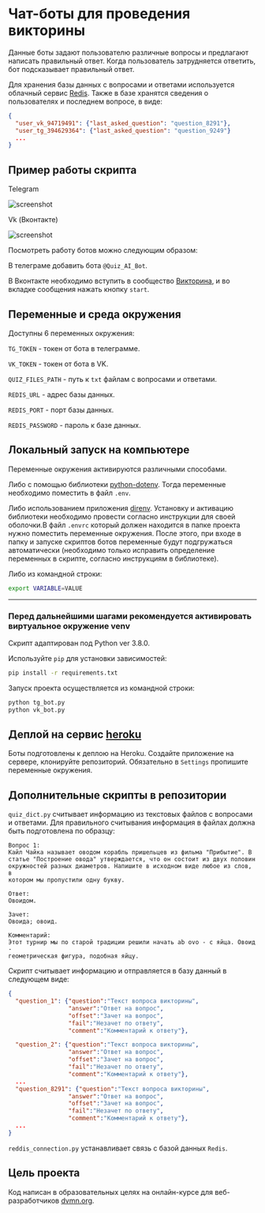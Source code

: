 # Чат-боты для проведения викторины

Данные боты задают пользователю различные вопросы и предлагают написать правильный ответ. Когда пользователь затрудняется ответить, бот подсказывает правильный ответ.

Для хранения базы данных с вопросами и ответами используется облачный сервис [Redis](https://redislabs.com). Также в базе хранятся сведения о пользователях и последнем вопросе, в виде:

```json
{
  "user_vk_94719491": {"last_asked_question": "question_8291"},
  "user_tg_394629364": {"last_asked_question": "question_9249"}
  ...
}
```

## Пример работы скрипта

Telegram

![screenshot](screenshots/tg_gif.gif)

Vk (Вконтакте)

![screenshot](screenshots/vk_gif.gif)

Посмотреть работу ботов можно следующим образом:

В телеграме добавить бота `@Quiz_AI_Bot`.

В Вконтакте необходимо вступить в сообщество [Викторина](https://vk.com/public197662307), и во вкладке сообщения нажать кнопку `start`.

## Переменные и среда окружения

Доступны 6 переменных окружения:

`TG_TOKEN` - токен от бота в телеграмме.

`VK_TOKEN` - токен от бота в VK.

`QUIZ_FILES_PATH` - путь к `txt` файлам с вопросами и ответами.

`REDIS_URL` - адрес базы данных.

`REDIS_PORT` - порт базы данных.

`REDIS_PASSWORD` - пароль к базе данных.

## Локальный запуск на компьютере

Переменные окружения активируются различными способами.

Либо с помощью библиотеки [python-dotenv](https://pypi.org/project/python-dotenv/). Тогда переменные необходимо поместить в файл `.env`.

Либо использованием приложения [direnv](https://github.com/direnv/direnv). Установку и активацию библиотеки необходимо провести согласно инструкции для своей оболочки.В файл `.envrc` который должен находится в папке проекта нужно поместить переменные окружения.
После этого, при входе в папку и запуске скриптов ботов переменные будут подгружаться автоматически (необходимо только
исправить определение переменных в скрипте, согласно инструкциям в библиотеке).

Либо из командной строки:

```bash
export VARIABLE=VALUE
```

***

### Перед дальнейшими шагами рекомендуется активировать виртуальное окружение venv

Скрипт адаптирован под Python ver 3.8.0.

Используйте `pip` для установки зависимостей:

```bash
pip install -r requirements.txt
```

Запуск проекта осуществляется из командной строки:

```bash
python tg_bot.py
python vk_bot.py
```

## Деплой на сервис [heroku](https://dashboard.heroku.com/apps)

Боты подготовлены к деплою на Heroku. Создайте приложение на сервере, клонируйте репозиторий. Обязательно в `Settings` пропишите переменные окружения.

## Дополнительные скрипты в репозитории

`quiz_dict.py` считывает информацию из текстовых файлов с вопросами и ответами. Для правильного считывания информация в файлах должна быть подготовлена по образцу:

```text
Вопрос 1:
Кайл Чайка называет оводом корабль пришельцев из фильма "Прибытие". В
статье "Построение овода" утверждается, что он состоит из двух половин
окружностей разных диаметров. Напишите в исходном виде любое из слов, в
котором мы пропустили одну букву.

Ответ:
Овоидом.

Зачет:
Овоида; овоид.

Комментарий:
Этот турнир мы по старой традиции решили начать ab ovo - с яйца. Овоид -
геометрическая фигура, подобная яйцу.
```

Скрипт считывает информацию и отправляется в базу данный в следующем виде:

```json
{
  "question_1": {"question":"Текст вопроса викторины", 
                 "answer":"Ответ на вопрос", 
                 "offset":"Зачет на вопрос", 
                 "fail":"Незачет по ответу", 
                 "comment":"Комментарий к ответу"},

  "question_2": {"question":"Текст вопроса викторины", 
                 "answer":"Ответ на вопрос", 
                 "offset":"Зачет на вопрос", 
                 "fail":"Незачет по ответу", 
                 "comment":"Комментарий к ответу"},
  ...
  "question_8291": {"question":"Текст вопроса викторины", 
                 "answer":"Ответ на вопрос", 
                 "offset":"Зачет на вопрос", 
                 "fail":"Незачет по ответу", 
                 "comment":"Комментарий к ответу"},
  ...
}
```

`reddis_connection.py` устанавливает связь с базой данных `Redis`.

## Цель проекта

Код написан в образовательных целях на онлайн-курсе для веб-разработчиков [dvmn.org](https://dvmn.org/modules/).
